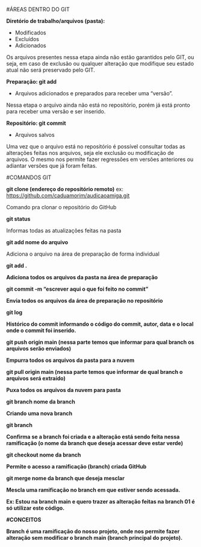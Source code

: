 #ÁREAS DENTRO DO GIT

<b>Diretório de trabalho/arquivos (pasta):</b>

- Modificados
- Excluídos
- Adicionados 

Os arquivos presentes nessa etapa ainda não estão garantidos pelo GIT, ou seja, em caso de exclusão ou qualquer alteração que modifique seu estado atual não será preservado pelo GIT.

<b>Preparação:   git add</b>

- Arquivos adicionados e preparados para receber uma “versão”.

Nessa etapa o arquivo ainda não está no repositório, porém já está pronto para receber uma versão e ser inserido.

<b>Repositório: git commit</b>

- Arquivos salvos

Uma vez que o arquivo está no repositório é possível consultar todas as alterações feitas nos arquivos, seja ele exclusão ou modificação de arquivos. O mesmo nos permite fazer regressões em versões anteriores ou adiantar versões que já foram feitas. 

#COMANDOS GIT 

<b>git clone (endereço do repositório remoto)</b>  ex: https://github.com/caduamorim/audicaoamiga.git 

Comando pra clonar o repositório do GitHub

<b>git status</b> 

Informas todas as atualizações feitas na pasta

<b>git add  nome do arquivo</b>

Adiciona o arquivo na área de preparação de forma individual 

<b>git add .<b>

Adiciona todos os arquivos da pasta na área de preparação 

<b>git commit -m “escrever aqui o que foi feito no commit”</b>

Envia todos os arquivos da área de preparação no repositório 

<b>git log</b>

Histórico do commit informando o código do commit, autor, data e o local onde o commit foi inserido. 

<b>git push origin main</b> (nessa parte temos que informar para qual branch os arquivos serão enviados)

Empurra todos os arquivos da pasta para a nuvem 

<b>git pull origin main</b> (nessa parte temos que informar de qual branch o arquivos será extraído)

Puxa todos os arquivos da nuvem para pasta

<b>git branch nome da branch</b> 

Criando uma nova branch 

<b>git branch </b>

Confirma se a branch foi criada e a alteração está sendo feita nessa ramificação (o nome da branch que deseja acessar deve estar verde) 

<b>git checkout nome da branch</b>

Permite o acesso a ramificação (branch) criada GitHub 

<b>git merge nome da branch que deseja mesclar</b>

Mescla uma ramificação no branch em que estiver sendo acessada.

Ex: Estou na branch main e quero trazer as alteração feitas na branch 01 é só utilizar este código. 




#CONCEITOS

Branch é uma ramificação do nosso projeto, onde nos permite fazer alteração sem modificar o branch main (branch principal do projeto).


